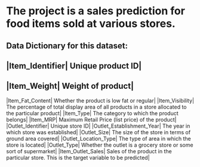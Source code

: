 # **The project is a sales prediction for food items sold at various stores.**

Data Dictionary for this dataset:
------------------------------------
|Item_Identifier| Unique product ID|
------------------------------------
|Item_Weight| Weight of product|
------------------------------------
|Item_Fat_Content| Whether the product is low fat or regular|
|Item_Visibility| The percentage of total display area of all products in a store allocated to the particular product|
|Item_Type| The category to which the product belongs|
|Item_MRP| Maximum Retail Price (list price) of the product|
|Outlet_Identifier| Unique store ID|
|Outlet_Establishment_Year| The year in which store was established|
|Outlet_Size| The size of the store in terms of ground area covered|
|Outlet_Location_Type| The type of area in which the store is located|
|Outlet_Type| Whether the outlet is a grocery store or some sort of supermarket|
|Item_Outlet_Sales| Sales of the product in the particular store. This is the target variable to be predicted|
